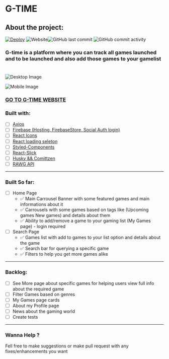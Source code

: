 # G-TIME

## About the project:

[![Deploy](https://github.com/fillipeags/g-time/actions/workflows/firebase-hosting-merge.yml/badge.svg)](https://github.com/fillipeags/g-time/actions/workflows/firebase-hosting-merge.yml)
![Website](https://img.shields.io/website?url=https%3A%2F%2Fg-time-7e52e.web.app%2F)![GitHub last commit](https://img.shields.io/github/last-commit/fillipeags/g-time)
![GitHub commit activity](https://img.shields.io/github/commit-activity/m/fillipeags/g-time)

### G-time is a platform where you can track all games launched and to be launched and also add those games to your gamelist
#

![Desktop Image](https://user-images.githubusercontent.com/38387593/167464091-0d900ff1-9be7-4579-b5b8-4079adcf6c1d.png)

![Mobile Image](https://user-images.githubusercontent.com/38387593/167464385-a53a74bc-bd59-4322-8873-a23c96754e8e.png)

### [GO TO G-TIME WEBSITE](https://g-time-7e52e.web.app/)

### Built with:

- [ ]  [Axios](https://axios-http.com/ptbr/docsintro)
- [ ]  [Firebase (Hosting, FirebaseStore, Social Auth login)](https://firebase.google.com/)
- [ ]  [React Icons](https://react-icons.github.io/react-icons/)
- [ ]  [React loading seleton](https://www.npmjs.com/package/react-loading-skeleton)
- [ ]  [Styled-Components](https://styled-components.com/)
- [ ]  [React-Slick](https://react-slick.neostack.com/)
- [ ]  [Husky && Comittzen](https://typicode.github.io/husky/#/)
- [ ]  [RAWG API](https://rawg.io/apidocs)

---

### Built So far:

- [ ]  Home Page
    - ✅  Main Carrousel Banner with some featured games and main informations about it
    - ✅  Carrousels with some games based on tags like (Upcoming games New games) and details about them
    - ✅  Ability to add/remove a game to your gaming list (My Games page) - login required
- [ ]  Search Page
    - ✅  Games list with add to games to your list option and details about the game
    - ✅  Search bar for querying a specific game
    - ✅  Filters to help you get more games alike


---

### Backlog:

- [ ]  See More page about specific games for helping users view full info about the required game
- [ ]  Filter Games based on genres
- [ ]  My Games page cards
- [ ]  About my Profile page
- [ ]  News about the gaming world
- [ ]  Create tests

---

### Wanna Help ?

Fell free to make suggestions or make pull request with any fixes/enhancements you want
